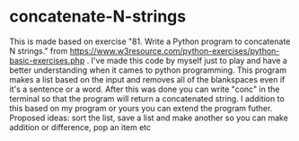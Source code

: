 # concatenate-N-strings
This is made based on exercise "81. Write a Python program to concatenate N strings." from https://www.w3resource.com/python-exercises/python-basic-exercises.php . I've made this code by myself just to play and have a better understanding when it cames to python programming. 
This program makes a list based on the input and removes all of the blankspaces even if it's a sentence or a word. After this was done you can write "conc" in the terminal so that the program will return a concatenated string. I addition to this based on my program or yours you can extend the program futher.
Proposed ideas: sort the list, save a list and make another so you can make addition or difference, pop an item etc

